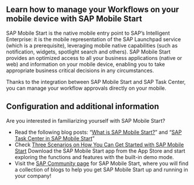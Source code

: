 ## Learn how to manage your Workflows on your mobile device with SAP Mobile Start

SAP Mobile Start is the native mobile entry point to SAP’s Intelligent Enterprise: it is the mobile representation of the SAP Launchpad service (which is a prerequisite), leveraging mobile native capabilities (such as notification, widgets, spotlight search and others). SAP Mobile Start provides an optimized access to all your business applications (native or web) and information on your mobile device, enabling you to take appropriate business critical decisions in any circumstances.

Thanks to the integration between SAP Mobile Start and SAP Task Center, you can manage your workflow approvals directly on your mobile.

## Configuration and additional information

Are you interested in familiarizing yourself with SAP Mobile Start?

- Read the following blog posts: “[What is SAP Mobile Start?](https://blogs.sap.com/2021/08/18/what-is-sap-mobile-start/)” and “[SAP Task Center in SAP Mobile Start](https://blogs.sap.com/2021/12/01/sap-task-center-is-now-available-in-sap-mobile-start/)”
- Check [Three Scenarios on How You Can Get Started with SAP Mobile Start](https://blogs.sap.com/2021/09/03/three-scenarios-on-how-you-can-get-started-on-sap-mobile-start/)
Download the SAP Mobile Start app from the App Store and start exploring the functions and features with the built-in demo mode.
- Visit the [SAP Community page](https://community.sap.com/topics/mobile-experience/start) for SAP Mobile Start, where you will find a collection of blogs to help you get SAP Mobile Start up and running in your company!

